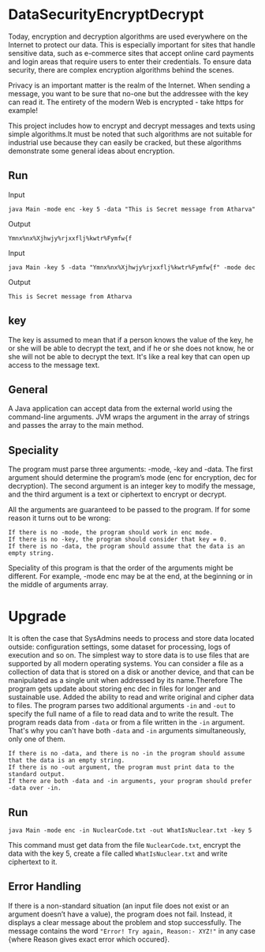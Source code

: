# DataSecurityEncryptDecrypt
Today, encryption and decryption algorithms are used everywhere on the Internet to protect our data. This is especially important for sites that handle sensitive data, such as e-commerce sites that accept online card payments and login areas that require users to enter their credentials. To ensure data security, there are complex encryption algorithms behind the scenes.

Privacy is an important matter is the realm of the Internet. When sending a message, you want to be sure that no-one but the addressee with the key can read it. The entirety of the modern Web is encrypted - take https for example!

This project includes how to encrypt and decrypt messages and texts using simple algorithms.It must be noted that such algorithms are not suitable for industrial use because they can easily be cracked, but these algorithms demonstrate some general ideas about encryption.

## Run

Input 

    java Main -mode enc -key 5 -data "This is Secret message from Atharva" 

Output  
    
    Ymnx%nx%Xjhwjy%rjxxflj%kwtr%Fymfw{f

Input
    
    java Main -key 5 -data "Ymnx%nx%Xjhwjy%rjxxflj%kwtr%Fymfw{f" -mode dec

Output
    
    This is Secret message from Atharva

## key
The key is assumed to mean that if a person knows the value of the key, he or she will be able to decrypt the text, and if he or she does not know, he or she will not be able to decrypt the text. It's like a real key that can open up access to the message text.


## General
A Java application can accept data from the external world using the command-line arguments. JVM wraps the argument in the array of strings and passes the array to the main method.

## Speciality
The program must parse three arguments: -mode, -key and -data. The first argument should determine the program’s mode (enc for encryption, dec for decryption). The second argument is an integer key to modify the message, and the third argument is a text or ciphertext to encrypt or decrypt.

All the arguments are guaranteed to be passed to the program. If for some reason it turns out to be wrong:

    If there is no -mode, the program should work in enc mode.
    If there is no -key, the program should consider that key = 0.
    If there is no -data, the program should assume that the data is an empty string.
Speciality of this program is that the order of the arguments might be different. For example, -mode enc may be at the end, at the beginning or in the middle of arguments array.
#
# Upgrade

It is often the case that  SysAdmins needs to process and store data located outside: configuration settings, some dataset for processing, logs of execution and so on. The simplest way to store data is to use files that are supported by all modern operating systems. You can consider a file as a collection of data that is stored on a disk or another device, and that can be manipulated as a single unit when addressed by its name.Therefore The program gets update about storing enc dec in files for longer and sustainable use.
Added the ability to read and write original and cipher data to files. The program parses two additional arguments `-in` and `-out` to specify the full name of a file to read data and to write the result.
The program reads data from `-data` or from a file written in the `-in` argument. That's why you can't have both `-data` and `-in` arguments simultaneously, only one of them.

    If there is no -data, and there is no -in the program should assume that the data is an empty string.
    If there is no -out argument, the program must print data to the standard output.
    If there are both -data and -in arguments, your program should prefer -data over -in.
  
## Run
    java Main -mode enc -in NuclearCode.txt -out WhatIsNuclear.txt -key 5  
This command must get data from the file `NuclearCode.txt`, encrypt the data with the key 5, create a file called `WhatIsNuclear.txt` and write ciphertext to it.

## Error Handling
If there is a non-standard situation (an input file does not exist or an argument doesn’t have a value), the program does not fail. Instead, it displays a clear message about the problem and stop successfully. The message contains the word ```"Error! Try again, Reason:- XYZ!"``` in any case {where Reason gives exact error which occured}.
   
